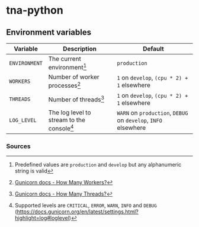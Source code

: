 # tna-python

## Environment variables

| Variable      | Description                                | Default                                                        |
| ------------- | ------------------------------------------ | -------------------------------------------------------------- |
| `ENVIRONMENT` | The current environment[^1]                | `production`                                                   |
| `WORKERS`     | Number of worker processes[^2]             | `1` on `develop`, `(cpu * 2) + 1` elsewhere                    |
| `THREADS`     | Number of threads[^3]                      | `1` on `develop`, `(cpu * 2) + 1` elsewhere                    |
| `LOG_LEVEL`   | The log level to stream to the console[^4] | `WARN` on `production`, `DEBUG` on `develop`, `INFO` elsewhere |

### Sources

[^1]: Predefined values are `production` and `develop` but any alphanumeric string is valid
[^2]: [Gunicorn docs - How Many Workers?](https://docs.gunicorn.org/en/latest/design.html#how-many-workers)
[^3]: [Gunicorn docs - How Many Threads?](https://docs.gunicorn.org/en/latest/design.html#how-many-threads)
[^4]: Supported levels are `CRITICAL`, `ERROR`, `WARN`, `INFO` and `DEBUG` (https://docs.gunicorn.org/en/latest/settings.html?highlight=log#loglevel)
